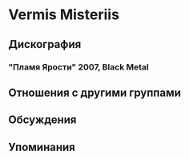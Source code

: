 # Vermis Misteriis



## Дискография

### "Пламя Ярости" 2007, Black Metal




## Отношения с другими группами


## Обсуждения


## Упоминания

